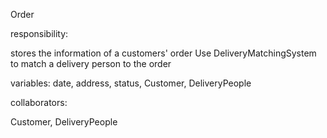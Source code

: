 Order

responsibility:

stores the information of a customers' order
Use DeliveryMatchingSystem to match a delivery person to the order

variables: date, address, status, Customer, DeliveryPeople

collaborators:

Customer, DeliveryPeople



